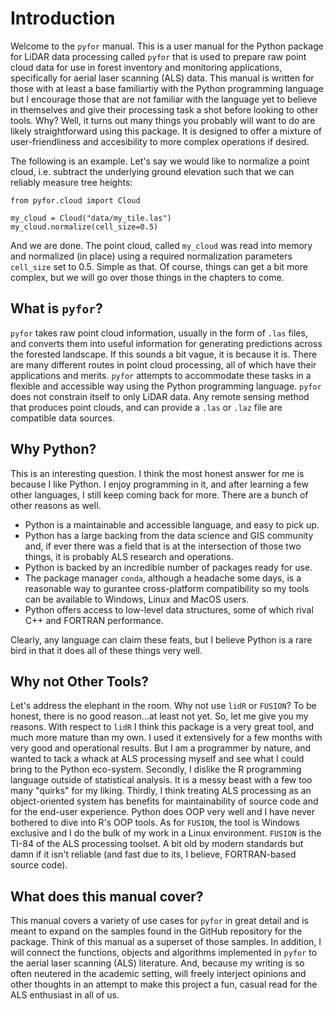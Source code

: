 # Introduction

Welcome to the `pyfor` manual. This is a user manual for the Python package for LiDAR data processing called `pyfor` that is used to prepare raw point cloud data for use in forest inventory and monitoring applications, specifically for aerial laser scanning (ALS) data. This manual is written for those with at least a base familiartiy with the Python programming language but I encourage those that are not familiar with the language yet to believe in themselves and give their processing task a shot before looking to other tools. Why? Well, it turns out many things you probably will want to do are likely straightforward using this package. It is designed to offer a mixture of user-friendliness and accesibility to more complex operations if desired.

The following is an example. Let's say we would like to normalize a point cloud, i.e. subtract the underlying ground elevation such that we can reliably measure tree heights:

```{python}
from pyfor.cloud import Cloud

my_cloud = Cloud("data/my_tile.las")
my_cloud.normalize(cell_size=0.5)
```

And we are done. The point cloud, called `my_cloud` was read into memory and normalized (in place) using a required normalization parameters `cell_size` set to 0.5. Simple as that. Of course, things can get a bit more complex, but we will go over those things in the chapters to come.

## What is `pyfor`?

`pyfor` takes raw point cloud information, usually in the form of `.las` files, and converts them into useful information for generating predictions across the forested landscape. If this sounds a bit vague, it is because it is. There are many different routes in point cloud processing, all of which have their applications and merits. `pyfor` attempts to accommodate these tasks in a flexible and accessible way using the Python programming language. `pyfor` does not constrain itself to only LiDAR data. Any remote sensing method that produces point clouds, and can provide a `.las` or `.laz` file are compatible data sources.

## Why Python?

This is an interesting question. I think the most honest answer for me is because I like Python. I enjoy programming in it, and after learning a few other languages, I still keep coming back for more. There are a bunch of other reasons as well. 

- Python is a maintainable and accessible language, and easy to pick up.
- Python has a large backing from the data science and GIS community and, if ever there was a field that is at the intersection of those two things, it is probably ALS research and operations. 
- Python is backed by an incredible number of packages ready for use. 
- The package manager `conda`, although a headache some days, is a reasonable way to gurantee cross-platform compatibility so my tools can be available to Windows, Linux and MacOS users.
- Python offers access to low-level data structures, some of which rival C++ and FORTRAN performance.

Clearly, any language can claim these feats, but I believe Python is a rare bird in that it does all of these things very well.

## Why not Other Tools?

Let's address the elephant in the room. Why not use `lidR` or `FUSION`? To be honest, there is no good reason...at least not yet. So, let me give you my reasons. With respect to `lidR` I think this package is a very great tool, and much more mature than my own. I used it extensively for a few months with very good and operational results. But I am a programmer by nature, and wanted to tack a whack at ALS processing myself and see what I could bring to the Python eco-system. Secondly, I dislike the R programming language outside of statistical analysis. It is a messy beast with a few too many "quirks" for my liking. Thirdly, I think treating ALS processing as an object-oriented system has benefits for maintainability of source code and for the end-user experience. Python does OOP very well and I have never bothered to dive into R's OOP tools. As for `FUSION`, the tool is Windows exclusive and I do the bulk of my work in a Linux environment. `FUSION` is the TI-84 of the ALS processing toolset. A bit old by modern standards but damn if it isn't reliable (and fast due to its, I believe, FORTRAN-based source code).

## What does this manual cover?

This manual covers a variety of use cases for `pyfor` in great detail and is meant to expand on the samples found in the GitHub repository for the package. Think of this manual as a superset of those samples. In addition, I will connect the functions, objects and algorithms implemented in `pyfor` to the aerial laser scanning (ALS) literature. And, because my writing is so often neutered in the academic setting, will freely interject opinions and other thoughts in an attempt to make this project a fun, casual read for the ALS enthusiast in all of us.




